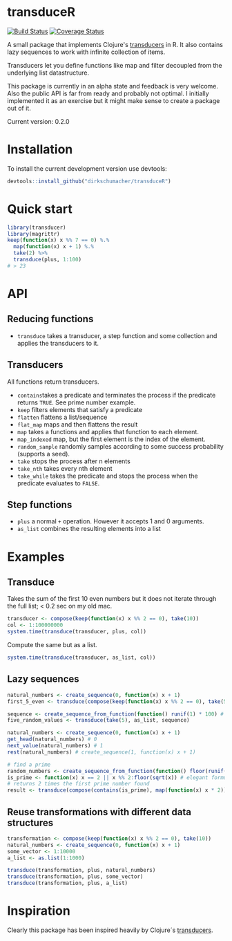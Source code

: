 # transduceR
[![Build Status](https://travis-ci.org/dirkschumacher/transduceR.png?branch=master)](https://travis-ci.org/dirkschumacher/transduceR)
[![Coverage Status](https://coveralls.io/repos/dirkschumacher/transduceR/badge.svg?branch=master)](https://coveralls.io/r/dirkschumacher/transduceR?branch=master)

A small package that implements Clojure's [transducers](http://clojure.org/transducers) in R. It also contains lazy sequences to work with infinite collection of items. 

Transducers let you define functions like map and filter decoupled from the underlying list datastructure. 

This package is currently in an alpha state and feedback is very welcome. Also the public API is far from ready and probably not optimal. I initially implemented it as an exercise but it might make sense to create a package out of it.

Current version: 0.2.0

# Installation

To install the current development version use devtools:

```R 
devtools::install_github("dirkschumacher/transduceR")
```

# Quick start
```R 
library(transducer)
library(magrittr)
keep(function(x) x %% 7 == 0) %.%
  map(function(x) x + 1) %.%
  take(2) %>%
  transduce(plus, 1:100)
# > 23
```

# API

## Reducing functions

* `transduce` takes a transducer, a step function and some collection and applies the transducers to it.


## Transducers
All functions return transducers.

* `contains`takes a predicate and terminates the process if the predicate returns `TRUE`. See prime number example.
* `keep` filters elements that satisfy a predicate
* `flatten` flattens a list/sequence
* `flat_map` maps and then flattens the result
* `map` takes a functions and applies that function to each element. 
* `map_indexed` map, but the first element is the index of the element.
* `random_sample` randomly samples according to some success probability (supports a seed).
* `take` stops the process after n elements
* `take_nth` takes every nth element
* `take_while` takes the predicate and stops the process when the predicate evaluates to `FALSE`. 

## Step functions
* `plus` a normal `+` operation. However it accepts 1 and 0 arguments.
* `as_list` combines the resulting elements into a list

# Examples

## Transduce 
Takes the sum of the first 10 even numbers but it does not iterate through the full list; < 0.2 sec on my old mac.

```R 
transducer <- compose(keep(function(x) x %% 2 == 0), take(10))
col <- 1:100000000
system.time(transduce(transducer, plus, col))
```

Compute the same but as a list.

```R 
system.time(transduce(transducer, as_list, col))
```

## Lazy sequences 

```R 
natural_numbers <- create_sequence(0, function(x) x + 1) 
first_5_even <- transduce(compose(keep(function(x) x %% 2 == 0), take(5)), as_list, natural_numbers)
```

```R 
sequence <- create_sequence_from_function(function() runif(1) * 100) # infinite random numbers
five_random_values <- transduce(take(5), as_list, sequence)
```

```R 
natural_numbers <- create_sequence(0, function(x) x + 1) 
get_head(natural_numbers) # 0
next_value(natural_numbers) # 1
rest(natural_numbers) # create_sequence(1, function(x) x + 1)
```

```R 
# find a prime
random_numbers <- create_sequence_from_function(function() floor(runif(1) * 10000)) 
is_prime <- function(x) x == 2 || x %% 2:floor(sqrt(x)) # elegant formulation by flodel http://stackoverflow.com/a/19767707
# returns 2 times the first prime number found
result <- transduce(compose(contains(is_prime), map(function(x) x * 2)), plus, random_numbers)
```

## Reuse transformations with different data structures
```R 
transformation <- compose(keep(function(x) x %% 2 == 0), take(10))
natural_numbers <- create_sequence(0, function(x) x + 1) 
some_vector <- 1:10000
a_list <- as.list(1:1000)

transduce(transformation, plus, natural_numbers)
transduce(transformation, plus, some_vector)
transduce(transformation, plus, a_list)
```


# Inspiration
Clearly this package has been inspired heavily by Clojure´s [transducers](http://clojure.org/transducers).


